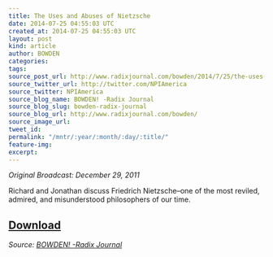 ```yaml
---
title: The Uses and Abuses of Nietzsche
date: 2014-07-25 04:55:03 UTC
created_at: 2014-07-25 04:55:03 UTC
layout: post
kind: article
author: BOWDEN
categories: 
tags: 
source_post_url: http://www.radixjournal.com/bowden/2014/7/25/the-uses-and-abuses-of-nietzsche
source_twitter_url: http://twitter.com/NPIAmerica
source_twitter: NPIAmerica
source_blog_name: BOWDEN! -Radix Journal
source_blog_slug: bowden-radix-journal
source_blog_url: http://www.radixjournal.com/bowden/
source_image_url: 
tweet_id: 
permalink: "/mntr/:year/:month/:day/:title/"
feature-img: 
excerpt: 
---
```

<p><em>Original Broadcast: December 29, 2011</em>  </p>

<p>Richard and Jonathan discuss Friedrich Nietzsche–one of the most reviled, admired, and misunderstood philosophers of our time.</p>



<h2><a href="https://soundcloud.com/radixjournal/the-uses-and-abuses-of-nietzsche">Download</a></h2><div class="">
    <i>Source: <a href="http://www.radixjournal.com/bowden/">BOWDEN! -Radix Journal</a></i>
</div>
